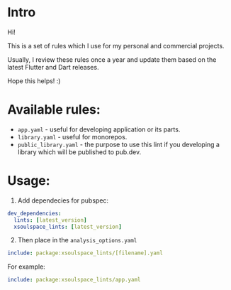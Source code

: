 # Intro

Hi!

This is a set of rules which I use for my personal and commercial projects.

Usually, I review these rules once a year and update them based on the latest Flutter and Dart releases.

Hope this helps! :)

# Available rules:

- `app.yaml` - useful for developing application or its parts.
- `library.yaml` - useful for monorepos.
- `public_library.yaml` - the purpose to use this lint if you developing a library which will be published to pub.dev.

# Usage:

1. Add dependecies for pubspec:

```yaml
dev_dependencies:
  lints: [latest_version]
  xsoulspace_lints: [latest_version]
```

2. Then place in the `analysis_options.yaml`

```yaml
include: package:xsoulspace_lints/[filename].yaml
```

For example:

```yaml
include: package:xsoulspace_lints/app.yaml
```
